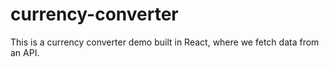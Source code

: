 # currency-converter
This is a currency converter demo built in React, where we fetch data from an API.
